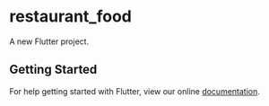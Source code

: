 # restaurant_food

A new Flutter project.

## Getting Started

For help getting started with Flutter, view our online
[documentation](https://flutter.io/).
